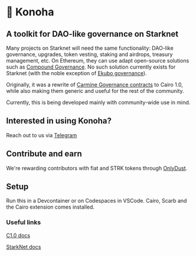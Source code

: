 # 🏡 Konoha
## A toolkit for DAO-like governance on Starknet

Many projects on Starknet will need the same functionality: DAO-like governance, upgrades, token vesting, staking and airdrops,  treasury management, etc. On Ethereum, they can use adapt open-source solutions such as [Compound Governance](https://github.com/compound-finance/compound-protocol/tree/master/contracts/Governance). No such solution currently exists for Starknet (with the noble exception of [Ekubo governance](https://github.com/EkuboProtocol/governance/tree/main/src)).

Originally, it was a rewrite of [Carmine Governance contracts](https://github.com/CarmineOptions/carmine-protocol/tree/master/contracts/governance) to Cairo 1.0, while also making them generic and useful for the rest of the community.

Currently, this is being developed mainly with community-wide use in mind.

## Interested in using Konoha?

Reach out to us via [Telegram](https://t.me/+_BpaFo4iarszZmQ0)

## Contribute and earn

We're rewarding contributors with fiat and STRK tokens through [OnlyDust](https://app.onlydust.com/p/carmine-options-amm).

## Setup

Run this in a Devcontainer or on Codespaces in VSCode. Cairo, Scarb and the Cairo extension comes installed.

### Useful links

[C1.0 docs](https://cairo-lang.org/docs/v1.0/index.html)

[StarkNet docs](https://docs.starknet.io/documentation/)
